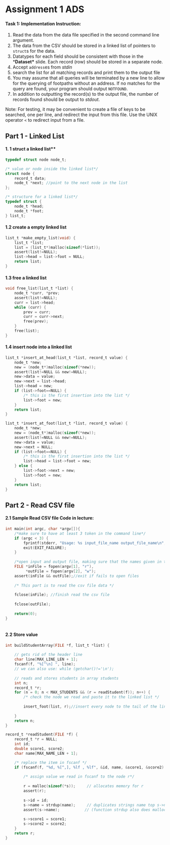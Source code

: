 # Assignment 1 ADS

#### Task 1: Implementation Instruction:

1. Read the data from the data file specified in the second command line argument.
2. The data from the CSV should be stored in a linked list of pointers to `struct`s for the data.
3. Datatypes for each field should be consistent with those in the ***Dataset\*** slide. Each record (row) should be stored in a separate node.
4. Accept `address`es from *stdin*
5. search the list for all matching records and print them to the output file
6. You may assume that all queries will be terminated by a new line to allow for the querying of footpaths without an address. If no matches for the query are found, your program should output `NOTFOUND`.
7. In addition to outputting the record(s) to the output file, the number of records found should be output to *stdout*.

Note: For testing, it may be convenient to create a file of keys to be searched, one per line, and redirect the input from this file. Use the UNIX operator `<` to redirect input from a file.



## Part 1 - Linked List 

#### 1. 1 struct a linked list**

```c
typedef struct node node_t;

/* value or node inside the linked list*/
struct node {
	record_t data;
	node_t *next; //point to the next node in the list
};

/* structure for a linked list*/
typedef struct {
	node_t *head;
	node_t *foot;
} list_t;
```



#### 1.2 **create a empty linked list**

```c
list_t *make_empty_list(void) {
	list_t *list;
	list = (list_t*)malloc(sizeof(*list));
	assert(list!=NULL);
	list->head = list->foot = NULL;
	return list;
}
```



#### 1.3 **free a linked list**

```c
void free_list(list_t *list) {
	node_t *curr, *prev;
	assert(list!=NULL);
	curr = list->head;
	while (curr) {
		prev = curr;
		curr = curr->next;
		free(prev);
	}
	free(list);
}
```

#### **1.4 insert node into a linked list**

```c
list_t *insert_at_head(list_t *list, record_t value) {
	node_t *new;
	new = (node_t*)malloc(sizeof(*new));
	assert(list!=NULL && new!=NULL);
	new->data = value;
	new->next = list->head;
	list->head = new;
	if (list->foot==NULL) {
		/* this is the first insertion into the list */
		list->foot = new;
	}
	return list;
}

list_t *insert_at_foot(list_t *list, record_t value) {
	node_t *new;
	new = (node_t*)malloc(sizeof(*new));
	assert(list!=NULL && new!=NULL);
	new->data = value;
	new->next = NULL;
	if (list->foot==NULL) {
		/* this is the first insertion into the list */
		list->head = list->foot = new;
	} else {
		list->foot->next = new;
		list->foot = new;
	}
	return list;
}
```



## Part 2 - Read CSV file

#### 2.1 Sample Read CSV file Code in lecture:

```c
int main(int argc, char *argv[]){
    /*make sure to have at least 3 token in the command line*/
	if (argc < 3) {
		fprintf(stderr, "Usage: %s input_file_name output_file_name\n", argv[0]);
		exit(EXIT_FAILURE);
	} 
    
    /*open input and output file, making sure that the names given in the command line is valid*/
    FILE *inFile = fopen(argv[1], "r"),
		 *outFile = fopen(argv[2], "w");
	assert(inFile && outFile);//exit if fails to open files
    
    /* This part is to read the csv file data */
    
    fclose(inFile); //finish read the csv file
    
    fclose(outFile);
    
	return(0);
}
  
```

#### 2.2 Store value

```c
int buildStudentArray(FILE *f, list_t *list) {
	
    // gets rid of the header line
	char line[MAX_LINE_LEN + 1];
	fscanf(f, "%[^\n] ", line);
	// we can also use: while (getchar()!='\n');
    
	// reads and stores students in array students
    int n;
	record_t *r;
	for (n = 0; n < MAX_STUDENTS && (r = readStudent(f)); n++) {
		/* check the node we read and paste it to the linked list */
        
        insert_foot(list, r);//insert every node to the tail of the linked list
       
	}
	return n;
}

record_t *readStudent(FILE *f) {
	record_t *r = NULL;
	int id;
	double score1, score2;
	char name[MAX_NAME_LEN + 1];

    /* replace the item in fscanf */
	if (fscanf(f, "%d, %[^,], %lf , %lf", &id, name, &score1, &score2) == 4) {
        
		/* assign value we read in fscanf to the node r*/
        
        r = malloc(sizeof(*s));     // allocates memory for r
		assert(r);
        
		s->id = id;
		s->name = strdup(name);     // duplicates strings name top s->name
		assert(s->name);           // (function strdup also does malloc) 
        
		s->score1 = score1;
		s->score2 = score2;
	}
	return r;
}
```

